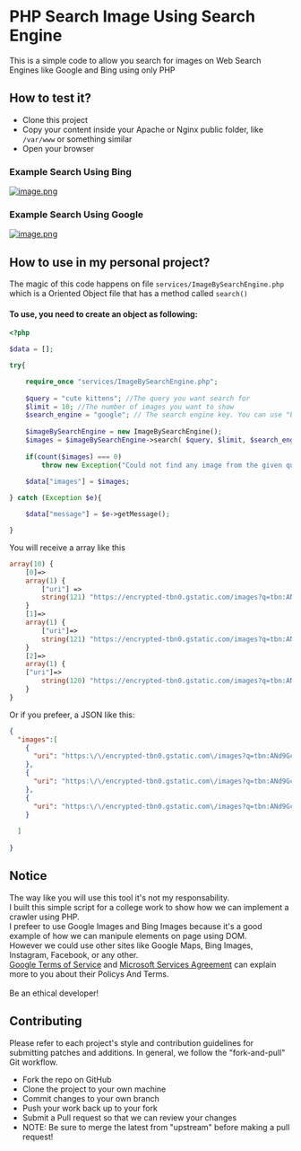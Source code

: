 # PHP Search Image Using Search Engine

This is a simple code to allow you search for images on Web Search Engines like Google and Bing using only PHP

## How to test it?

* Clone this project
* Copy your content inside your Apache or Nginx public folder, like `/var/www` or something similar
* Open your browser

### Example Search Using Bing
[![image.png](https://i.postimg.cc/bwPxY8Y8/image.png)](https://postimg.cc/Wh9FSBJf)

### Example Search Using Google
[![image.png](https://i.postimg.cc/PfZvCcRq/image.png)](https://postimg.cc/3W8x6L7M)


## How to use in my personal project?

The magic of this code happens on file `services/ImageBySearchEngine.php` which is a Oriented Object file that 
has a method called `search()`

#### To use, you need to create an object as following:

```php
<?php

$data = [];

try{

    require_once "services/ImageBySearchEngine.php";
    
    $query = "cute kittens"; //The query you want search for
    $limit = 10; //The number of images you want to show
    $search_engine = "google"; // The search engine key. You can use "bing" as well.
    
    $imageBySearchEngine = new ImageBySearchEngine();
    $images = $imageBySearchEngine->search( $query, $limit, $search_engine );
    
    if(count($images) === 0)
        throw new Exception("Could not find any image from the given query");
    
    $data["images"] = $images;

} catch (Exception $e){

    $data["message"] = $e->getMessage();

}
```

You will receive a array like this
```php
array(10) {
    [0]=>
    array(1) {
        ["uri"] => 
        string(121) "https://encrypted-tbn0.gstatic.com/images?q=tbn:ANd9GcSnFm8xIu_nPgVZ7Xw-w5wClwiBExSJDeMNANRLeu8hmy7xLQgXuaY8Yp4tqcc&s"
    }
    [1]=>
    array(1) {
        ["uri"]=>
        string(121) "https://encrypted-tbn0.gstatic.com/images?q=tbn:ANd9GcRDIa6b2ZyHQSGpBBVBi3Sf50AEaUhCM-CJyAI4qTm4yvsvvUrHDfw4N9LBCQQ&s"
    }
    [2]=>
    array(1) {
    ["uri"]=>
        string(120) "https://encrypted-tbn0.gstatic.com/images?q=tbn:ANd9GcQgYZXBCpD4K5WjwpiK24HcPewCa9WigE08GMcY7Hf1lPpk1ecJwfiVgZRJQA&s"
    }
}
```
Or if you prefeer, a JSON like this:

```json
{
  "images":[
    {
      "uri": "https:\/\/encrypted-tbn0.gstatic.com\/images?q=tbn:ANd9GcSnFm8xIu_nPgVZ7Xw-w5wClwiBExSJDeMNANRLeu8hmy7xLQgXuaY8Yp4tqcc&amp;s"
    },
    {
      "uri": "https:\/\/encrypted-tbn0.gstatic.com\/images?q=tbn:ANd9GcRDIa6b2ZyHQSGpBBVBi3Sf50AEaUhCM-CJyAI4qTm4yvsvvUrHDfw4N9LBCQQ&amp;s"
    },
    {
      "uri": "https:\/\/encrypted-tbn0.gstatic.com\/images?q=tbn:ANd9GcQgYZXBCpD4K5WjwpiK24HcPewCa9WigE08GMcY7Hf1lPpk1ecJwfiVgZRJQA&amp;s"
    }
  
  ]
  
}

```

## Notice
The way like you will use this tool it's not my responsability. <br>
I built this simple script for a college work to show how we can implement a crawler using PHP.<br>
I prefeer to use Google Images and Bing Images because it's a good example of how we can 
manipule elements on page using DOM.<br>
However we could use other sites like Google Maps, Bing Images, Instagram, Facebook, or any other.<br>
[Google Terms of Service](https://policies.google.com/terms?hl=en&fg=1) and [Microsoft Services Agreement](https://www.microsoft.com/en-us/servicesagreement/) can explain more to you about their Policys And Terms. <br><br>
Be an ethical developer!

## Contributing
Please refer to each project's style and contribution guidelines for submitting patches and additions. In general, we follow the "fork-and-pull" Git workflow.

* Fork the repo on GitHub
* Clone the project to your own machine
* Commit changes to your own branch
* Push your work back up to your fork
* Submit a Pull request so that we can review your changes
* NOTE: Be sure to merge the latest from "upstream" before making a pull request!